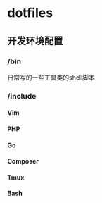 # dotfiles

## 开发环境配置

### /bin

日常写的一些工具类的shell脚本

### /include 

#### Vim
#### PHP
#### Go 
#### Composer
#### Tmux
#### Bash
